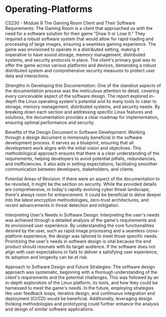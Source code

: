 # Operating-Platforms
CS230 - Module 8
The Gaming Room Client and Their Software Requirements:
The Gaming Room is a client that approached us with the need for a software solution for their game "Draw It or Lose It." They required a robust software system that would allow for rapid loading and processing of large images, ensuring a seamless gaming experience. The game was envisioned to operate in a distributed setting, making it imperative to have sound storage, memory management, distributed systems, and security protocols in place. The client's primary goal was to offer the game across various platforms and devices, demanding a robust distributed system and comprehensive security measures to protect user data and interactions.

Strengths in Developing this Documentation:
One of the standout aspects of the documentation process was the meticulous attention to detail, covering every conceivable aspect of the software design. The report explored in-depth the Linux operating system's potential and its many tools to cater to storage, memory management, distributed systems, and security needs. By breaking down each section and addressing specific Linux features and solutions, the documentation provides a clear roadmap for implementation, ensuring optimal performance and security.

Benefits of the Design Document in Software Development:
Working through a design document is immensely beneficial in the software development process. It serves as a blueprint, ensuring that all development work aligns with the initial vision and objectives. This methodological approach ensures that there is a clear understanding of the requirements, helping developers to avoid potential pitfalls, redundancies, and inefficiencies. It also aids in setting expectations, facilitating smoother communication between developers, stakeholders, and clients.

Potential Areas of Revision:
If there were an aspect of the documentation to be revisited, it might be the section on security. While the provided details are comprehensive, in today's rapidly evolving cyber threat landscape, there's always room for enhancement. It could be beneficial to delve deeper into the latest encryption methodologies, zero-trust architectures, and recent advancements in threat detection and mitigation.

Interpreting User's Needs in Software Design:
Interpreting the user's needs was achieved through a detailed analysis of the game's requirements and its envisioned user experience. By understanding the core functionalities desired by the user, such as rapid image processing and a seamless cross-platform experience, the design was tailored to meet those specific needs. Prioritizing the user's needs in software design is vital because the end product should resonate with its target audience. If the software does not align with user expectations or fails to deliver a satisfying user experience, its adoption and longevity can be at risk.

Approach to Software Design and Future Strategies:
The software design approach was systematic, beginning with a thorough understanding of the client's requirements and the potential challenges. This was followed by an in-depth exploration of the Linux platform, its tools, and how they could be harnessed to meet the game's needs. In the future, employing strategies like user feedback loops, iterative design, and continuous integration and deployment (CI/CD) would be beneficial. Additionally, leveraging design thinking methodologies and prototyping could further enhance the analysis and design of similar software applications.
